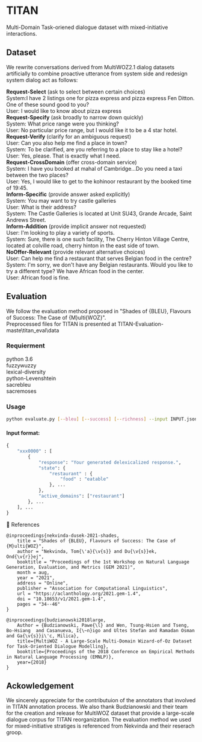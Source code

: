 # TITAN

Multi-Domain Task-oriened dialogue dataset with mixed-initiative interactions.

## Dataset 
We rewrite conversations derived from MultiWOZ2.1 dialog datasets artificially to combine proactive utterance from system side and redesign system dialog act as follows:  

**Request-Select** (ask to select between certain choices)  
System:I have 2 listings one for pizza express and pizza express Fen Ditton. One of these sound good to you?  
User: I would like to know about pizza express  
**Request-Specify** (ask broadly to narrow down quickly)  
System: What price range were you thinking?  
User: No particular price range, but I would like it to be a 4 star hotel.  
**Request-Verify**  (clarify for an ambiguous request)  
User: Can you also help me find a place in town?  
System: To be clarified, are you referring to a place to stay like a hotel?  
User: Yes, please. That is exactly what I need.  
**Request-CrossDomain**  (offer cross-domain service)  
System: I have you booked at mahal of Cambridge…Do you need a taxi between the two places?  
User: Yes, I would like to get to the kohinoor restaurant by the booked time of 19:45.  
**Inform-Specific** (provide answer asked explicitly)  	
System: You may want to try castle galleries  
User: What is their address?  
System: The Castle Galleries is located at Unit SU43, Grande Arcade, Saint Andrews Street.  
**Inform-Addition** (provide implicit answer not requested)	   
User: I'm looking to play a variety of sports.   
System: Sure, there is one such facility, The Cherry Hinton Village Centre, located at colville road, cherry hinton in the east side of town.  
**NoOffer-Relevant**  (provide relevant alternative choices)  
User: Can help me find a restaurant that serves Belgian food in the centre?  
System: I'm sorry, we don't have any Belgian restaurants. Would you like to try a different type? We have African food in the center.  
User: African food is fine.
## Evaluation
We follow the evaluation method proposed in "Shades of {BLEU}, Flavours of Success: The Case of {M}ulti{WOZ}".   
Preprocessed files for TITAN is presented at TITAN-Evaluation-maste\titan_eval\data
### Requierment
python 3.6  
fuzzywuzzy  
lexical-diversity  
python-Levenshtein  
sacrebleu  
sacremoses  
### Usage  
```sh
python evaluate.py [--bleu] [--success] [--richness] --input INPUT.json [--output OUTPUT.json]  
```
#### Input format:

``` python
{
    "xxx0000" : [
        {
            "response": "Your generated delexicalized response.",
            "state": {
                "restaurant" : {
                    "food" : "eatable"
                }, ...
            }, 
            "active_domains": ["restaurant"]
        }, ...
    ], ...
}
```


:thought_balloon: References
```
@inproceedings{nekvinda-dusek-2021-shades,
    title = "Shades of {BLEU}, Flavours of Success: The Case of {M}ulti{WOZ}",
    author = "Nekvinda, Tom{\'a}{\v{s}} and Du{\v{s}}ek, Ond{\v{r}}ej",
    booktitle = "Proceedings of the 1st Workshop on Natural Language Generation, Evaluation, and Metrics (GEM 2021)",
    month = aug,
    year = "2021",
    address = "Online",
    publisher = "Association for Computational Linguistics",
    url = "https://aclanthology.org/2021.gem-1.4",
    doi = "10.18653/v1/2021.gem-1.4",
    pages = "34--46"
}

@inproceedings{budzianowski2018large,
    Author = {Budzianowski, Pawe{\l} and Wen, Tsung-Hsien and Tseng, Bo-Hsiang  and Casanueva, I{\~n}igo and Ultes Stefan and Ramadan Osman and Ga{\v{s}}i\'c, Milica},
    title={MultiWOZ - A Large-Scale Multi-Domain Wizard-of-Oz Dataset for Task-Oriented Dialogue Modelling},
    booktitle={Proceedings of the 2018 Conference on Empirical Methods in Natural Language Processing (EMNLP)},
    year={2018}
}

```
## Ackowledgement
We sincerely appreciate for the contributuion of the annotators that involved in TITAN annotation process. We also thank Budzianowski and their team for the creation and release for MultiWOZ dataset that provide a large-scale dialogue corpus for TITAN reorganization. The evaluation method we used for mixed-initiative stratiges is referenced from Nekvinda and their reserach groop.






